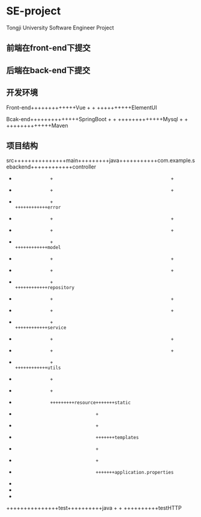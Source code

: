 # SE-project
Tongji University Software Engineer Project
## 前端在front-end下提交
## 后端在back-end下提交

## 开发环境
Front-end+++++++++++++Vue
            +
            +
            ++++++++++ElementUI
            
Bcak-end++++++++++++++SpringBoot
        +
        +
        +++++++++++++Mysql
        +
        +
        +++++++++++++Maven

## 项目结构
src+++++++++++++++main+++++++++java+++++++++++com.example.sebackend++++++++++++controller
   +                  +                                            +
   +                  +                                            +
   +                  +                                            ++++++++++++error
   +                  +                                            +
   +                  +                                            +
   +                  +                                            ++++++++++++model
   +                  +                                            +
   +                  +                                            +
   +                  +                                            ++++++++++++repository
   +                  +                                            +
   +                  +                                            +
   +                  +                                            ++++++++++++service
   +                  +                                            +
   +                  +                                            +
   +                  +                                            ++++++++++++utils
   +                  +
   +                  +
   +                  +++++++++resource+++++++static
   +                                   +
   +                                   +
   +                                   +++++++templates
   +                                   +
   +                                   +
   +                                   +++++++application.properties 
   +
   +
   +
   +++++++++++++++test++++++++++java
                      +
                      +
                      ++++++++++testHTTP
